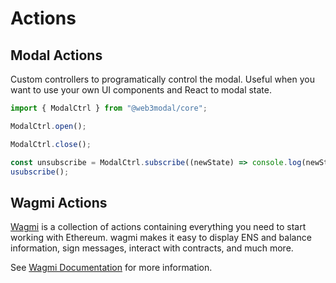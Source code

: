 # Actions

## Modal Actions

Custom controllers to programatically control the modal. Useful when you want to use your own UI components and React to modal state.

```js
import { ModalCtrl } from "@web3modal/core";

ModalCtrl.open();

ModalCtrl.close();

const unsubscribe = ModalCtrl.subscribe((newState) => console.log(newState));
usubscribe();
```

## Wagmi Actions

[Wagmi](https://wagmi.sh/core/getting-started) is a collection of actions containing everything you need to start working with Ethereum. wagmi makes it easy to display ENS and balance information, sign messages, interact with contracts, and much more.

See [Wagmi Documentation](https://wagmi.sh/core/getting-started) for more information.
